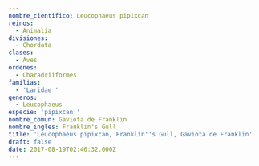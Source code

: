 ```yaml
---
nombre_cientifico: Leucophaeus pipixcan
reinos:
  - Animalia
divisiones:
  - Chordata
clases:
  - Aves
ordenes:
  - Charadriiformes
familias:
  - 'Laridae '
generos:
  - Leucophaeus
especie: 'pipixcan '
nombre_comun: Gaviota de Franklin
nombre_ingles: Franklin's Gull
title: 'Leucophaeus pipixcan, Franklin''s Gull, Gaviota de Franklin'
draft: false
date: 2017-08-19T02:46:32.000Z
---
```


